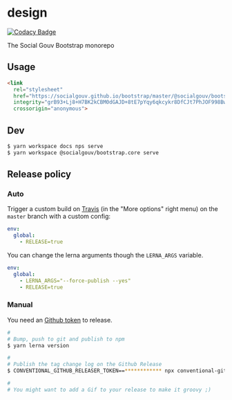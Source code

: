 # design

[![Codacy Badge](https://api.codacy.com/project/badge/Grade/926752b8d6b5412c95ae4c25bfe2dde5)](https://app.codacy.com/app/douglasduteil/bootstrap?utm_source=github.com&utm_medium=referral&utm_content=SocialGouv/bootstrap&utm_campaign=Badge_Grade_Dashboard)

The Social Gouv Bootstrap monorepo

## Usage

```html
<link
  rel="stylesheet"
  href="https://socialgouv.github.io/bootstrap/master/@socialgouv/bootstrap.core/dist/socialgouv-bootstrap.min.css"
  integrity="grB93+Lj8+H7BK2kCBM0dGAJD+8tE7pYqy6qkcykr8DfCJt7PhJOF998Bwj7BAWc"
  crossorigin="anonymous">
```

## Dev

```sh
$ yarn workspace docs nps serve
$ yarn workspace @socialgouv/bootstrap.core serve
```


## Release policy

### Auto

Trigger a custom build on [Travis](https://travis-ci.com/SocialGouv/bootstrap) (in the "More options" right menu) on the `master` branch with a custom config:

```yml
env:
  global:
    - RELEASE=true
```

You can change the lerna arguments though the `LERNA_ARGS` variable.

```yml
env:
  global:
    - LERNA_ARGS="--force-publish --yes"
    - RELEASE=true
```

### Manual

You need an [Github token](https://github.com/settings/tokens/new) to release.

```sh
#
# Bump, push to git and publish to npm
$ yarn lerna version

#
# Publish the tag change log on the Github Release
$ CONVENTIONAL_GITHUB_RELEASER_TOKEN==************ npx conventional-github-releaser -p angular

#
# You might want to add a Gif to your release to make it groovy ;)
```
